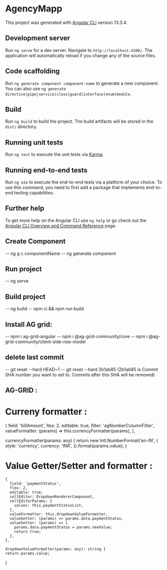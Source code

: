 # AgencyMapp

This project was generated with [Angular CLI](https://github.com/angular/angular-cli) version 13.3.4.

## Development server

Run `ng serve` for a dev server. Navigate to `http://localhost:4200/`. The application will automatically reload if you change any of the source files.

## Code scaffolding

Run `ng generate component component-name` to generate a new component. You can also use `ng generate directive|pipe|service|class|guard|interface|enum|module`.

## Build

Run `ng build` to build the project. The build artifacts will be stored in the `dist/` directory.

## Running unit tests

Run `ng test` to execute the unit tests via [Karma](https://karma-runner.github.io).

## Running end-to-end tests

Run `ng e2e` to execute the end-to-end tests via a platform of your choice. To use this command, you need to first add a package that implements end-to-end testing capabilities.

## Further help

To get more help on the Angular CLI use `ng help` or go check out the [Angular CLI Overview and Command Reference](https://angular.io/cli) page.

## Create Component

-- ng g c componentName
-- ng generate component <componentName>

## Run project

-- ng serve

## Build project

-- ng build
-- npm ci && npm run build

## Install AG grid:

-- npm i ag-grid-angular
-- npm i @ag-grid-community/core
-- npm i @ag-grid-community/client-side-row-model

## delete last commit

-- git reset --hard HEAD~1
-- git reset --hard 2b1ab85 (2b1ab85 is Commit SHA number you want to set to. Commits after this SHA will be removed)



## AG-GRID :
# Curreny formatter :
{
      field: 'billAmount',
      flex: 2,
      editable: true,
      filter: 'agNumberColumnFilter',
      valueFormatter: (params) => this.currencyFormatter(params),
    },

  currencyFormatter(params: any) {
    return new Intl.NumberFormat('en-IN', {
      style: 'currency',
      currency: 'INR',
    }).format(params.value);
  }

  # Value Getter/Setter and formatter :
    {
      field: 'paymentStatus',
      flex: 2,
      editable: true,
      cellEditor: DropdownRendererComponent,
      cellEditorParams: {
        values: this.paymentStatusList,
      },
      valueFormatter: this.dropdownValueFormatter,
      valueGetter: (params) => params.data.paymentStatus,
      valueSetter: (params) => {
        params.data.paymentStatus = params.newValue;
        return true;
      },
    },

    dropdownValueFormatter(params: any): string {
    return params.value;
  }
